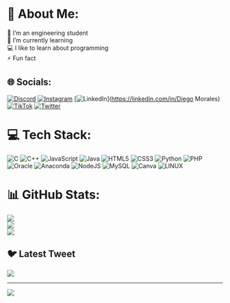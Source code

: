 # 💫 About Me:
👯 I’m an engineering student<br>🌱 I’m currently learning<br>💻 I like to learn about programming<br>⚡ Fun fact


## 🌐 Socials:
[![Discord](https://img.shields.io/badge/Discord-%237289DA.svg?logo=discord&logoColor=white)](https://discord.gg/DIEGHOUL31#2709) [![Instagram](https://img.shields.io/badge/Instagram-%23E4405F.svg?logo=Instagram&logoColor=white)](https://instagram.com/mooldi31) [![LinkedIn](https://img.shields.io/badge/LinkedIn-%230077B5.svg?logo=linkedin&logoColor=white)](https://linkedin.com/in/Diego Morales) [![TikTok](https://img.shields.io/badge/TikTok-%23000000.svg?logo=TikTok&logoColor=white)](https://tiktok.com/@@mooldi) [![Twitter](https://img.shields.io/badge/Twitter-%231DA1F2.svg?logo=Twitter&logoColor=white)](https://twitter.com/@diegomoralesol2) 

# 💻 Tech Stack:
![C](https://img.shields.io/badge/c-%2300599C.svg?style=for-the-badge&logo=c&logoColor=white) ![C++](https://img.shields.io/badge/c++-%2300599C.svg?style=for-the-badge&logo=c%2B%2B&logoColor=white) ![JavaScript](https://img.shields.io/badge/javascript-%23323330.svg?style=for-the-badge&logo=javascript&logoColor=%23F7DF1E) ![Java](https://img.shields.io/badge/java-%23ED8B00.svg?style=for-the-badge&logo=java&logoColor=white) ![HTML5](https://img.shields.io/badge/html5-%23E34F26.svg?style=for-the-badge&logo=html5&logoColor=white) ![CSS3](https://img.shields.io/badge/css3-%231572B6.svg?style=for-the-badge&logo=css3&logoColor=white) ![Python](https://img.shields.io/badge/python-3670A0?style=for-the-badge&logo=python&logoColor=ffdd54) ![PHP](https://img.shields.io/badge/php-%23777BB4.svg?style=for-the-badge&logo=php&logoColor=white) ![Oracle](https://img.shields.io/badge/Oracle-F80000?style=for-the-badge&logo=oracle&logoColor=white) ![Anaconda](https://img.shields.io/badge/Anaconda-%2344A833.svg?style=for-the-badge&logo=anaconda&logoColor=white) ![NodeJS](https://img.shields.io/badge/node.js-6DA55F?style=for-the-badge&logo=node.js&logoColor=white) ![MySQL](https://img.shields.io/badge/mysql-%2300f.svg?style=for-the-badge&logo=mysql&logoColor=white) ![Canva](https://img.shields.io/badge/Canva-%2300C4CC.svg?style=for-the-badge&logo=Canva&logoColor=white) ![LINUX](https://img.shields.io/badge/Linux-FCC624?style=for-the-badge&logo=linux&logoColor=black)
# 📊 GitHub Stats:
![](https://github-readme-stats.vercel.app/api?username=MOOLDI&theme=dark&hide_border=false&include_all_commits=false&count_private=false)<br/>
![](https://github-readme-streak-stats.herokuapp.com/?user=MOOLDI&theme=dark&hide_border=false)<br/>
![](https://github-readme-stats.vercel.app/api/top-langs/?username=MOOLDI&theme=dark&hide_border=false&include_all_commits=false&count_private=false&layout=compact)

## 🐦 Latest Tweet
[![](https://gtce.itsvg.in/api?username=@diegomoralesol2)](https://github.com/VishwaGauravIn/github-twitter-card-embed)

---
[![](https://visitcount.itsvg.in/api?id=MOOLDI&icon=0&color=0)](https://visitcount.itsvg.in)

<!-- Proudly created with GPRM ( https://gprm.itsvg.in ) -->

